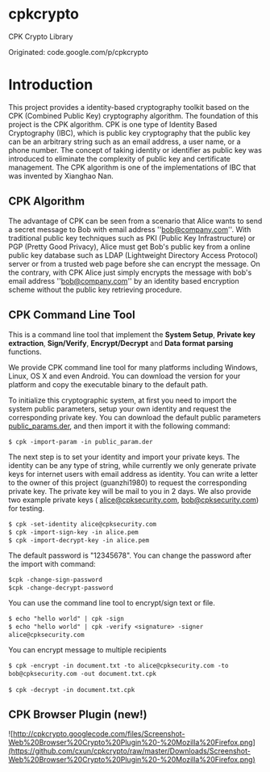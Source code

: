 # cpkcrypto #
CPK Crypto Library

Originated: code.google.com/p/cpkcrypto

# Introduction #
This project provides a identity-based cryptography toolkit based on the CPK (Combined Public Key) cryptography algorithm. The foundation of this project is the CPK algorithm. CPK is one type of Identity Based Cryptography (IBC), which is public key cryptography that the public key can be an arbitrary string such as an email address, a user name, or a phone number. The concept of taking identity or identifier as public key was introduced to eliminate the complexity of public key and certificate management. The CPK algorithm is one of the implementations of IBC that was invented by Xianghao Nan.

## CPK Algorithm ##
The advantage of CPK can be seen from a scenario that Alice wants to send a secret message to Bob with email address ''bob@company.com''. With traditional public key techniques such as PKI (Public Key Infrastructure) or PGP (Pretty Good Privacy), Alice must get Bob's public key from a online public key database such as LDAP (Lightweight Directory Access Protocol) server or from a trusted web page before she can encrypt the message. On the contrary, with CPK Alice just simply encrypts the message with bob's email address ''bob@company.com'' by an identity based encryption scheme without the public key retrieving procedure.

## CPK Command Line Tool ##

This is a command line tool that implement the **System Setup**, **Private key extraction**, **Sign/Verify**, **Encrypt/Decrypt** and **Data format parsing** functions.

We provide CPK command line tool for many platforms including Windows, Linux, OS X and even Android. You can download the version for your platform and copy the executable binary to the default path.

To initialize this cryptographic system, at first you need to import the system public parameters, setup your own identity and request the corresponding private key. You can download the default public parameters [public\_params.der](https://github.com/cxun/cpkcrypto/raw/master/Downloads/public_params.der), and then import it with the following command:
```
$ cpk -import-param -in public_param.der
```
The next step is to set your identity and import your private keys. The identity can be any type of string, while currently we only generate private keys for internet users with email address as identity. You can write a letter to the owner of this project (guanzhi1980) to request the corresponding private key. The private key will be mail to you in 2 days. We also provide two example private keys ( [alice@cpksecurity.com](https://github.com/cxun/cpkcrypto/raw/master/Downloads/alice.pem), [bob@cpksecurity.com](https://github.com/cxun/cpkcrypto/raw/master/Downloads/bob.pem)) for testing.
```
$ cpk -set-identity alice@cpksecurity.com
$ cpk -import-sign-key -in alice.pem
$ cpk -import-decrypt-key -in alice.pem
```
The default password is "12345678". You can change the password after the import with command:
```
$cpk -change-sign-password
$cpk -change-decrypt-password
```

You can use the command line tool to encrypt/sign text or file.

```
$ echo "hello world" | cpk -sign
$ echo "hello world" | cpk -verify <signature> -signer alice@cpksecurity.com
```

You can encrypt message to multiple recipients

```
$ cpk -encrypt -in document.txt -to alice@cpksecurity.com -to bob@cpksecurity.com -out document.txt.cpk

$ cpk -decrypt -in document.txt.cpk
```

## CPK Browser Plugin (new!) ##

![http://cpkcrypto.googlecode.com/files/Screenshot-Web%20Browser%20Crypto%20Plugin%20-%20Mozilla%20Firefox.png](https://github.com/cxun/cpkcrypto/raw/master/Downloads/Screenshot-Web%20Browser%20Crypto%20Plugin%20-%20Mozilla%20Firefox.png)

